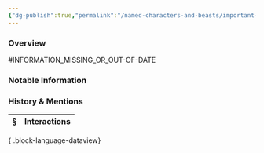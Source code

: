 ```yaml
---
{"dg-publish":true,"permalink":"/named-characters-and-beasts/important-characters/pc-backstory-characters/mordecai-s-backstory-and-family/niall-thornwood/","tags":["NPC"],"updated":"2025-06-10T19:10:58.302+01:00"}
---
```



### Overview
#INFORMATION_MISSING_OR_OUT-OF-DATE 

### Notable Information


### History & Mentions
| § | Interactions |
| - | ------------ |

{ .block-language-dataview}
